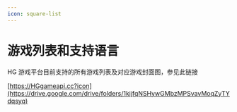 ```yaml
---
icon: square-list
---
```


# 游戏列表和支持语言

HG 游戏平台目前支持的所有游戏列表及对应游戏封面图，参见此链接

[https://HGgameapi.cc?icon](https://drive.google.com/drive/folders/1kijfqNSHywGMbzMPSvavMoqZyTYdqsyq)
